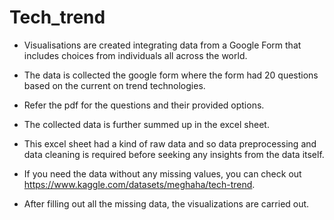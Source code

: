 # Tech_trend
* Visualisations are created integrating data from a Google Form that includes choices from individuals all across the world.

* The data is collected the google form where the form had 20 questions based on the current on trend technologies.
* Refer the pdf for the questions and their provided options.

* The collected data is further summed up in the excel sheet.

* This excel sheet had a kind of raw data and so data preprocessing and data cleaning is required before seeking any insights from the data itself.

* If you need the data without any missing values, you can check out https://www.kaggle.com/datasets/meghaha/tech-trend.

* After filling out all the missing data, the visualizations are carried out. 
